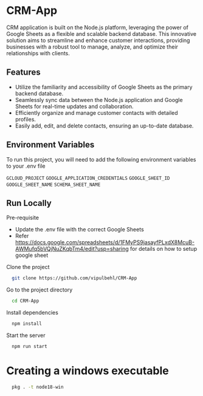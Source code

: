 
# CRM-App
CRM application is built on the Node.js platform, leveraging the power of Google Sheets as a flexible and scalable backend database. This innovative solution aims to streamline and enhance customer interactions, providing businesses with a robust tool to manage, analyze, and optimize their relationships with clients.


## Features
- Utilize the familiarity and accessibility of Google Sheets as the primary backend database.
- Seamlessly sync data between the Node.js application and Google Sheets for real-time updates and collaboration.
- Efficiently organize and manage customer contacts with detailed profiles.
- Easily add, edit, and delete contacts, ensuring an up-to-date database.

## Environment Variables
To run this project, you will need to add the following environment variables to your .env file

`GCLOUD_PROJECT`
`GOOGLE_APPLICATION_CREDENTIALS`
`GOOGLE_SHEET_ID`
`GOOGLE_SHEET_NAME`
`SCHEMA_SHEET_NAME`

## Run Locally
Pre-requisite
- Update the .env file with the correct Google Sheets
- Refer https://docs.google.com/spreadsheets/d/1FMyPS9jasayfPLxdX8McuB-AWMufq5bVQjNuZKqbTm4/edit?usp=sharing for details on how to setup google sheet

Clone the project

```bash
  git clone https://github.com/vipulbehl/CRM-App
```

Go to the project directory

```bash
  cd CRM-App
```

Install dependencies

```bash
  npm install
```

Start the server

```bash
  npm run start
```

# Creating a windows executable
```bash
  pkg . -t node18-win
```